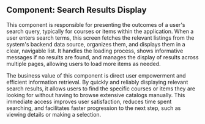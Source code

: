 ## Component: Search Results Display

This component is responsible for presenting the outcomes of a user's search query, typically for courses or items within the application. When a user enters search terms, this screen fetches the relevant listings from the system's backend data source, organizes them, and displays them in a clear, navigable list. It handles the loading process, shows informative messages if no results are found, and manages the display of results across multiple pages, allowing users to load more items as needed.

The business value of this component is direct user empowerment and efficient information retrieval. By quickly and reliably displaying relevant search results, it allows users to find the specific courses or items they are looking for without having to browse extensive catalogs manually. This immediate access improves user satisfaction, reduces time spent searching, and facilitates faster progression to the next step, such as viewing details or making a selection.